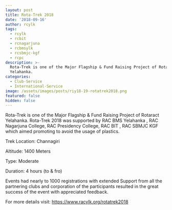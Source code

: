 ```yaml
---
layout: post
title: Rota-Trek 2018
date: '2018-09-16'
author: rcylk
tags:
  - rcylk
  - rcbit
  - rcnagarjuna
  - rcbmsylk
  - rcsbmjc-kgf
  - rcpc
description: >-
  Rota-Trek is one of the Major Flagship & Fund Raising Project of Rotaract
  Yelahanka.
categories:
  - Club-Service
  - International-Service
image: /assets/images/posts/riy18-19-rotatrek2018.png
featured: false
hidden: false
---
```

Rota-Trek is one of the Major Flagship & Fund Raising Project of Rotaract Yelahanka. Rota-Trek 2018 was supported by RAC BMS Yelahanka , RAC Nagarjuna College, RAC Presidency College, RAC BIT , RAC SBMJC KGF which aimed promoting to avoid the usage of plastics.

Trek Location: Channagiri

Altitude: 1400 Meters

Type: Moderate

Duration: 4 hours (to & fro)

Events had nearly to 1000 registrations with extended Support from all the partnering clubs and corporation of the participants resulted in the great success of the event with appreciated feedback.

For more details visit: <a rel="noopener noreferrer" target="_blank" href="https://www.racylk.org/rotatrek2018">https://www.racylk.org/rotatrek2018</a>
